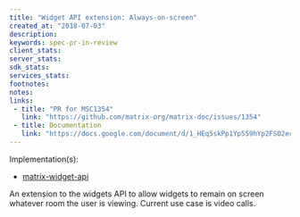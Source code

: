 ```yaml
---
title: "Widget API extension: Always-on-screen"
created_at: "2018-07-03"
description:
keywords: spec-pr-in-review
client_stats:
server_stats:
sdk_stats:
services_stats:
footnotes:
notes:
links:
 - title: "PR for MSC1354"
   link: "https://github.com/matrix-org/matrix-doc/issues/1354"
 - title: Documentation
   link: "https://docs.google.com/document/d/1_HEq5skPp1Yp559hYp2FSO2ecw8mJQR8lOvgsmYOEro/edit?usp=sharing"
---
```


Implementation(s):

* [matrix-widget-api](https://github.com/matrix-org/matrix-widget-api/pull/15/files#diff-d4a8a66bcd1766ac70f4e6c81057ced4f6ad04c7b4c6bddb1ac92c512b58299eR93-R100)

An extension to the widgets API to allow widgets to remain on screen whatever room the user is viewing. Current use case is video calls.
